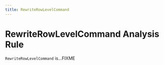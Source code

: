 ```yaml
---
title: RewriteRowLevelCommand
---
```


# RewriteRowLevelCommand Analysis Rule

`RewriteRowLevelCommand` is...FIXME
